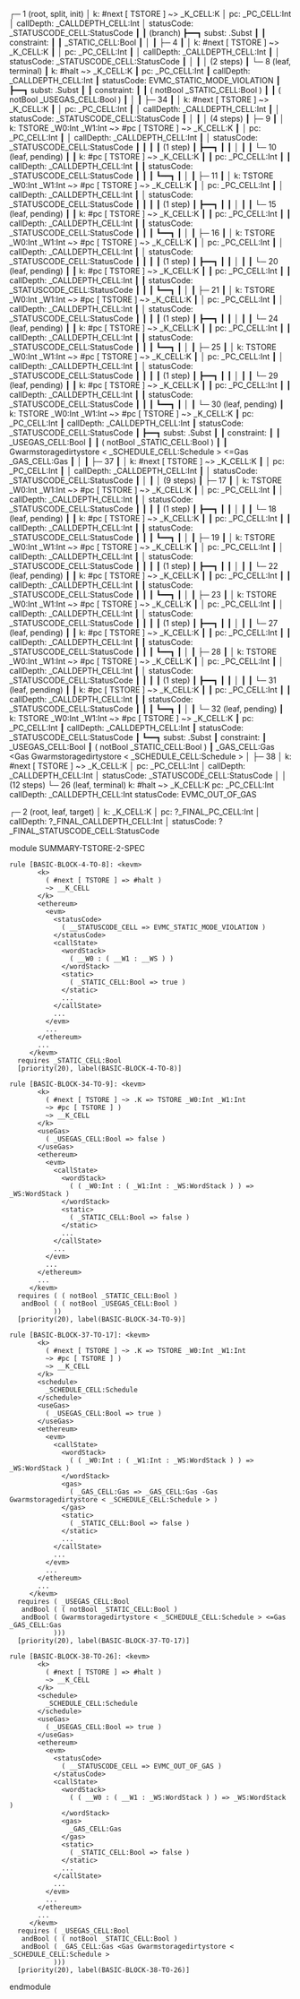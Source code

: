 
┌─ 1 (root, split, init)
│   k: #next [ TSTORE ] ~> _K_CELL:K
│   pc: _PC_CELL:Int
│   callDepth: _CALLDEPTH_CELL:Int
│   statusCode: _STATUSCODE_CELL:StatusCode
┃
┃ (branch)
┣━━┓ subst: .Subst
┃  ┃ constraint:
┃  ┃     _STATIC_CELL:Bool
┃  │
┃  ├─ 4
┃  │   k: #next [ TSTORE ] ~> _K_CELL:K
┃  │   pc: _PC_CELL:Int
┃  │   callDepth: _CALLDEPTH_CELL:Int
┃  │   statusCode: _STATUSCODE_CELL:StatusCode
┃  │
┃  │  (2 steps)
┃  └─ 8 (leaf, terminal)
┃      k: #halt ~> _K_CELL:K
┃      pc: _PC_CELL:Int
┃      callDepth: _CALLDEPTH_CELL:Int
┃      statusCode: EVMC_STATIC_MODE_VIOLATION
┃
┣━━┓ subst: .Subst
┃  ┃ constraint:
┃  ┃     ( notBool _STATIC_CELL:Bool )
┃  ┃     ( notBool _USEGAS_CELL:Bool )
┃  │
┃  ├─ 34
┃  │   k: #next [ TSTORE ] ~> _K_CELL:K
┃  │   pc: _PC_CELL:Int
┃  │   callDepth: _CALLDEPTH_CELL:Int
┃  │   statusCode: _STATUSCODE_CELL:StatusCode
┃  │
┃  │  (4 steps)
┃  ├─ 9
┃  │   k: TSTORE _W0:Int _W1:Int ~> #pc [ TSTORE ] ~> _K_CELL:K
┃  │   pc: _PC_CELL:Int
┃  │   callDepth: _CALLDEPTH_CELL:Int
┃  │   statusCode: _STATUSCODE_CELL:StatusCode
┃  ┃
┃  ┃ (1 step)
┃  ┣━━┓
┃  ┃  │
┃  ┃  └─ 10 (leaf, pending)
┃  ┃      k: #pc [ TSTORE ] ~> _K_CELL:K
┃  ┃      pc: _PC_CELL:Int
┃  ┃      callDepth: _CALLDEPTH_CELL:Int
┃  ┃      statusCode: _STATUSCODE_CELL:StatusCode
┃  ┃
┃  ┗━━┓
┃     │
┃     ├─ 11
┃     │   k: TSTORE _W0:Int _W1:Int ~> #pc [ TSTORE ] ~> _K_CELL:K
┃     │   pc: _PC_CELL:Int
┃     │   callDepth: _CALLDEPTH_CELL:Int
┃     │   statusCode: _STATUSCODE_CELL:StatusCode
┃     ┃
┃     ┃ (1 step)
┃     ┣━━┓
┃     ┃  │
┃     ┃  └─ 15 (leaf, pending)
┃     ┃      k: #pc [ TSTORE ] ~> _K_CELL:K
┃     ┃      pc: _PC_CELL:Int
┃     ┃      callDepth: _CALLDEPTH_CELL:Int
┃     ┃      statusCode: _STATUSCODE_CELL:StatusCode
┃     ┃
┃     ┗━━┓
┃        │
┃        ├─ 16
┃        │   k: TSTORE _W0:Int _W1:Int ~> #pc [ TSTORE ] ~> _K_CELL:K
┃        │   pc: _PC_CELL:Int
┃        │   callDepth: _CALLDEPTH_CELL:Int
┃        │   statusCode: _STATUSCODE_CELL:StatusCode
┃        ┃
┃        ┃ (1 step)
┃        ┣━━┓
┃        ┃  │
┃        ┃  └─ 20 (leaf, pending)
┃        ┃      k: #pc [ TSTORE ] ~> _K_CELL:K
┃        ┃      pc: _PC_CELL:Int
┃        ┃      callDepth: _CALLDEPTH_CELL:Int
┃        ┃      statusCode: _STATUSCODE_CELL:StatusCode
┃        ┃
┃        ┗━━┓
┃           │
┃           ├─ 21
┃           │   k: TSTORE _W0:Int _W1:Int ~> #pc [ TSTORE ] ~> _K_CELL:K
┃           │   pc: _PC_CELL:Int
┃           │   callDepth: _CALLDEPTH_CELL:Int
┃           │   statusCode: _STATUSCODE_CELL:StatusCode
┃           ┃
┃           ┃ (1 step)
┃           ┣━━┓
┃           ┃  │
┃           ┃  └─ 24 (leaf, pending)
┃           ┃      k: #pc [ TSTORE ] ~> _K_CELL:K
┃           ┃      pc: _PC_CELL:Int
┃           ┃      callDepth: _CALLDEPTH_CELL:Int
┃           ┃      statusCode: _STATUSCODE_CELL:StatusCode
┃           ┃
┃           ┗━━┓
┃              │
┃              ├─ 25
┃              │   k: TSTORE _W0:Int _W1:Int ~> #pc [ TSTORE ] ~> _K_CELL:K
┃              │   pc: _PC_CELL:Int
┃              │   callDepth: _CALLDEPTH_CELL:Int
┃              │   statusCode: _STATUSCODE_CELL:StatusCode
┃              ┃
┃              ┃ (1 step)
┃              ┣━━┓
┃              ┃  │
┃              ┃  └─ 29 (leaf, pending)
┃              ┃      k: #pc [ TSTORE ] ~> _K_CELL:K
┃              ┃      pc: _PC_CELL:Int
┃              ┃      callDepth: _CALLDEPTH_CELL:Int
┃              ┃      statusCode: _STATUSCODE_CELL:StatusCode
┃              ┃
┃              ┗━━┓
┃                 │
┃                 └─ 30 (leaf, pending)
┃                     k: TSTORE _W0:Int _W1:Int ~> #pc [ TSTORE ] ~> _K_CELL:K
┃                     pc: _PC_CELL:Int
┃                     callDepth: _CALLDEPTH_CELL:Int
┃                     statusCode: _STATUSCODE_CELL:StatusCode
┃
┣━━┓ subst: .Subst
┃  ┃ constraint:
┃  ┃     _USEGAS_CELL:Bool
┃  ┃     ( notBool _STATIC_CELL:Bool )
┃  ┃     Gwarmstoragedirtystore < _SCHEDULE_CELL:Schedule > <=Gas _GAS_CELL:Gas
┃  │
┃  ├─ 37
┃  │   k: #next [ TSTORE ] ~> _K_CELL:K
┃  │   pc: _PC_CELL:Int
┃  │   callDepth: _CALLDEPTH_CELL:Int
┃  │   statusCode: _STATUSCODE_CELL:StatusCode
┃  │
┃  │  (9 steps)
┃  ├─ 17
┃  │   k: TSTORE _W0:Int _W1:Int ~> #pc [ TSTORE ] ~> _K_CELL:K
┃  │   pc: _PC_CELL:Int
┃  │   callDepth: _CALLDEPTH_CELL:Int
┃  │   statusCode: _STATUSCODE_CELL:StatusCode
┃  ┃
┃  ┃ (1 step)
┃  ┣━━┓
┃  ┃  │
┃  ┃  └─ 18 (leaf, pending)
┃  ┃      k: #pc [ TSTORE ] ~> _K_CELL:K
┃  ┃      pc: _PC_CELL:Int
┃  ┃      callDepth: _CALLDEPTH_CELL:Int
┃  ┃      statusCode: _STATUSCODE_CELL:StatusCode
┃  ┃
┃  ┗━━┓
┃     │
┃     ├─ 19
┃     │   k: TSTORE _W0:Int _W1:Int ~> #pc [ TSTORE ] ~> _K_CELL:K
┃     │   pc: _PC_CELL:Int
┃     │   callDepth: _CALLDEPTH_CELL:Int
┃     │   statusCode: _STATUSCODE_CELL:StatusCode
┃     ┃
┃     ┃ (1 step)
┃     ┣━━┓
┃     ┃  │
┃     ┃  └─ 22 (leaf, pending)
┃     ┃      k: #pc [ TSTORE ] ~> _K_CELL:K
┃     ┃      pc: _PC_CELL:Int
┃     ┃      callDepth: _CALLDEPTH_CELL:Int
┃     ┃      statusCode: _STATUSCODE_CELL:StatusCode
┃     ┃
┃     ┗━━┓
┃        │
┃        ├─ 23
┃        │   k: TSTORE _W0:Int _W1:Int ~> #pc [ TSTORE ] ~> _K_CELL:K
┃        │   pc: _PC_CELL:Int
┃        │   callDepth: _CALLDEPTH_CELL:Int
┃        │   statusCode: _STATUSCODE_CELL:StatusCode
┃        ┃
┃        ┃ (1 step)
┃        ┣━━┓
┃        ┃  │
┃        ┃  └─ 27 (leaf, pending)
┃        ┃      k: #pc [ TSTORE ] ~> _K_CELL:K
┃        ┃      pc: _PC_CELL:Int
┃        ┃      callDepth: _CALLDEPTH_CELL:Int
┃        ┃      statusCode: _STATUSCODE_CELL:StatusCode
┃        ┃
┃        ┗━━┓
┃           │
┃           ├─ 28
┃           │   k: TSTORE _W0:Int _W1:Int ~> #pc [ TSTORE ] ~> _K_CELL:K
┃           │   pc: _PC_CELL:Int
┃           │   callDepth: _CALLDEPTH_CELL:Int
┃           │   statusCode: _STATUSCODE_CELL:StatusCode
┃           ┃
┃           ┃ (1 step)
┃           ┣━━┓
┃           ┃  │
┃           ┃  └─ 31 (leaf, pending)
┃           ┃      k: #pc [ TSTORE ] ~> _K_CELL:K
┃           ┃      pc: _PC_CELL:Int
┃           ┃      callDepth: _CALLDEPTH_CELL:Int
┃           ┃      statusCode: _STATUSCODE_CELL:StatusCode
┃           ┃
┃           ┗━━┓
┃              │
┃              └─ 32 (leaf, pending)
┃                  k: TSTORE _W0:Int _W1:Int ~> #pc [ TSTORE ] ~> _K_CELL:K
┃                  pc: _PC_CELL:Int
┃                  callDepth: _CALLDEPTH_CELL:Int
┃                  statusCode: _STATUSCODE_CELL:StatusCode
┃
┗━━┓ subst: .Subst
   ┃ constraint:
   ┃     _USEGAS_CELL:Bool
   ┃     ( notBool _STATIC_CELL:Bool )
   ┃     _GAS_CELL:Gas <Gas Gwarmstoragedirtystore < _SCHEDULE_CELL:Schedule >
   │
   ├─ 38
   │   k: #next [ TSTORE ] ~> _K_CELL:K
   │   pc: _PC_CELL:Int
   │   callDepth: _CALLDEPTH_CELL:Int
   │   statusCode: _STATUSCODE_CELL:StatusCode
   │
   │  (12 steps)
   └─ 26 (leaf, terminal)
       k: #halt ~> _K_CELL:K
       pc: _PC_CELL:Int
       callDepth: _CALLDEPTH_CELL:Int
       statusCode: EVMC_OUT_OF_GAS


┌─ 2 (root, leaf, target)
│   k: _K_CELL:K
│   pc: ?_FINAL_PC_CELL:Int
│   callDepth: ?_FINAL_CALLDEPTH_CELL:Int
│   statusCode: ?_FINAL_STATUSCODE_CELL:StatusCode



module SUMMARY-TSTORE-2-SPEC
    
    
    rule [BASIC-BLOCK-4-TO-8]: <kevm>
           <k>
             ( #next [ TSTORE ] => #halt )
             ~> __K_CELL
           </k>
           <ethereum>
             <evm>
               <statusCode>
                 ( __STATUSCODE_CELL => EVMC_STATIC_MODE_VIOLATION )
               </statusCode>
               <callState>
                 <wordStack>
                   ( __W0 : ( __W1 : __WS ) )
                 </wordStack>
                 <static>
                   ( _STATIC_CELL:Bool => true )
                 </static>
                 ...
               </callState>
               ...
             </evm>
             ...
           </ethereum>
           ...
         </kevm>
      requires _STATIC_CELL:Bool
      [priority(20), label(BASIC-BLOCK-4-TO-8)]
    
    rule [BASIC-BLOCK-34-TO-9]: <kevm>
           <k>
             ( #next [ TSTORE ] ~> .K => TSTORE _W0:Int _W1:Int
             ~> #pc [ TSTORE ] )
             ~> __K_CELL
           </k>
           <useGas>
             ( _USEGAS_CELL:Bool => false )
           </useGas>
           <ethereum>
             <evm>
               <callState>
                 <wordStack>
                   ( ( _W0:Int : ( _W1:Int : _WS:WordStack ) ) => _WS:WordStack )
                 </wordStack>
                 <static>
                   ( _STATIC_CELL:Bool => false )
                 </static>
                 ...
               </callState>
               ...
             </evm>
             ...
           </ethereum>
           ...
         </kevm>
      requires ( ( notBool _STATIC_CELL:Bool )
       andBool ( ( notBool _USEGAS_CELL:Bool )
               ))
      [priority(20), label(BASIC-BLOCK-34-TO-9)]
    
    rule [BASIC-BLOCK-37-TO-17]: <kevm>
           <k>
             ( #next [ TSTORE ] ~> .K => TSTORE _W0:Int _W1:Int
             ~> #pc [ TSTORE ] )
             ~> __K_CELL
           </k>
           <schedule>
             _SCHEDULE_CELL:Schedule
           </schedule>
           <useGas>
             ( _USEGAS_CELL:Bool => true )
           </useGas>
           <ethereum>
             <evm>
               <callState>
                 <wordStack>
                   ( ( _W0:Int : ( _W1:Int : _WS:WordStack ) ) => _WS:WordStack )
                 </wordStack>
                 <gas>
                   ( _GAS_CELL:Gas => _GAS_CELL:Gas -Gas Gwarmstoragedirtystore < _SCHEDULE_CELL:Schedule > )
                 </gas>
                 <static>
                   ( _STATIC_CELL:Bool => false )
                 </static>
                 ...
               </callState>
               ...
             </evm>
             ...
           </ethereum>
           ...
         </kevm>
      requires ( _USEGAS_CELL:Bool
       andBool ( ( notBool _STATIC_CELL:Bool )
       andBool ( Gwarmstoragedirtystore < _SCHEDULE_CELL:Schedule > <=Gas _GAS_CELL:Gas
               )))
      [priority(20), label(BASIC-BLOCK-37-TO-17)]
    
    rule [BASIC-BLOCK-38-TO-26]: <kevm>
           <k>
             ( #next [ TSTORE ] => #halt )
             ~> __K_CELL
           </k>
           <schedule>
             _SCHEDULE_CELL:Schedule
           </schedule>
           <useGas>
             ( _USEGAS_CELL:Bool => true )
           </useGas>
           <ethereum>
             <evm>
               <statusCode>
                 ( __STATUSCODE_CELL => EVMC_OUT_OF_GAS )
               </statusCode>
               <callState>
                 <wordStack>
                   ( ( __W0 : ( __W1 : _WS:WordStack ) ) => _WS:WordStack )
                 </wordStack>
                 <gas>
                   _GAS_CELL:Gas
                 </gas>
                 <static>
                   ( _STATIC_CELL:Bool => false )
                 </static>
                 ...
               </callState>
               ...
             </evm>
             ...
           </ethereum>
           ...
         </kevm>
      requires ( _USEGAS_CELL:Bool
       andBool ( ( notBool _STATIC_CELL:Bool )
       andBool ( _GAS_CELL:Gas <Gas Gwarmstoragedirtystore < _SCHEDULE_CELL:Schedule >
               )))
      [priority(20), label(BASIC-BLOCK-38-TO-26)]

endmodule
